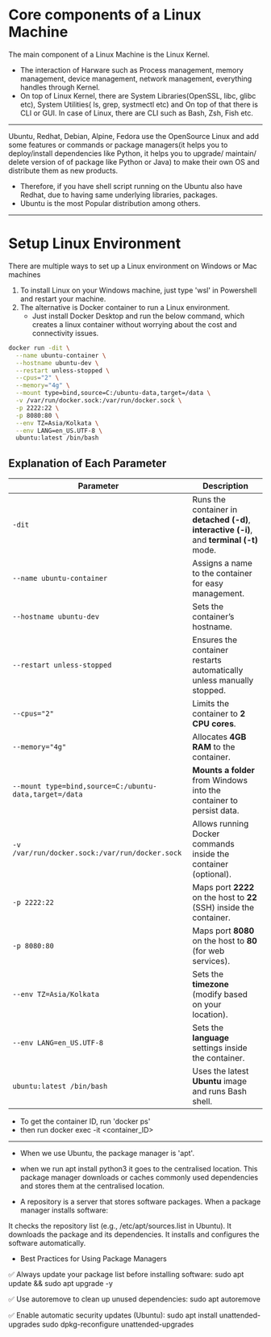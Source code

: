 # Core components of a Linux Machine

The main component of a Linux Machine is the Linux Kernel.

- The interaction of Harware such as Process management, memory management, device management, network management, everything handles through Kernel.
- On top of Linux Kernel, there are System Libraries(OpenSSL, libc, glibc etc), System Utilities( ls, grep, systmectl etc) and On top of that there is CLI or GUI. In case of Linux, there are CLI such as Bash, Zsh, Fish etc.

----------------------------------

Ubuntu, Redhat, Debian, Alpine, Fedora use the OpenSource Linux and add some features or commands or package managers(it helps you to deploy/install dependencies like Python, it helps you to upgrade/ maintain/ delete version of of package like Python or Java) to make their own OS and distribute them as new products.

- Therefore, if you have shell script running on the Ubuntu also have Redhat, due to having same underlying libraries, packages.
- Ubuntu is the most Popular distribution among others. 

-----------------------------------
# Setup Linux Environment 

There are multiple ways to set up a Linux environment on Windows or Mac machines

1. To install Linux on your Windows machine, just type 'wsl' in Powershell and restart your machine.
2. The alternative is Docker container to run a Linux environment.  
   - Just install Docker Desktop and run the below command, which creates a linux container without worrying about the cost and connectivity issues.

```bash
docker run -dit \
  --name ubuntu-container \
  --hostname ubuntu-dev \
  --restart unless-stopped \
  --cpus="2" \
  --memory="4g" \
  --mount type=bind,source=C:/ubuntu-data,target=/data \
  -v /var/run/docker.sock:/var/run/docker.sock \
  -p 2222:22 \
  -p 8080:80 \
  --env TZ=Asia/Kolkata \
  --env LANG=en_US.UTF-8 \
  ubuntu:latest /bin/bash
```

## Explanation of Each Parameter

| Parameter | Description |
|-----------|-------------|
| `-dit` | Runs the container in **detached (-d)**, **interactive (-i)**, and **terminal (-t)** mode. |
| `--name ubuntu-container` | Assigns a name to the container for easy management. |
| `--hostname ubuntu-dev` | Sets the container’s hostname. |
| `--restart unless-stopped` | Ensures the container restarts automatically unless manually stopped. |
| `--cpus="2"` | Limits the container to **2 CPU cores**. |
| `--memory="4g"` | Allocates **4GB RAM** to the container. |
| `--mount type=bind,source=C:/ubuntu-data,target=/data` | **Mounts a folder** from Windows into the container to persist data. |
| `-v /var/run/docker.sock:/var/run/docker.sock` | Allows running Docker commands inside the container (optional). |
| `-p 2222:22` | Maps port **2222** on the host to **22** (SSH) inside the container. |
| `-p 8080:80` | Maps port **8080** on the host to **80** (for web services). |
| `--env TZ=Asia/Kolkata` | Sets the **timezone** (modify based on your location). |
| `--env LANG=en_US.UTF-8` | Sets the **language** settings inside the container. |
| `ubuntu:latest /bin/bash` | Uses the latest **Ubuntu** image and runs Bash shell. |



- To get the container ID, run 'docker ps'
- then run 
      docker exec -it <container_ID>

-------------------------------------------------

- When we use Ubuntu, the package manager is 'apt'.
- when we run
   apt install python3
   it goes to the centralised location. This package manager downloads or caches commonly used dependencies and stores them at the centralised location.

- A repository is a server that stores software packages. When a package manager installs software:

It checks the repository list (e.g., /etc/apt/sources.list in Ubuntu).
It downloads the package and its dependencies.
It installs and configures the software automatically.

- Best Practices for Using Package Managers

✅ Always update your package list before installing software:
sudo apt update && sudo apt upgrade -y

✅ Use autoremove to clean up unused dependencies:
sudo apt autoremove

✅ Enable automatic security updates (Ubuntu):
sudo apt install unattended-upgrades
sudo dpkg-reconfigure unattended-upgrades
